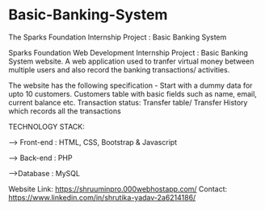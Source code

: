 # Basic-Banking-System
The Sparks Foundation Internship Project : Basic Banking System


Sparks Foundation Web Development Internship Project : Basic Banking System website. A web application used to tranfer virtual money between multiple users and also record the banking transactions/ activities.

The website has the following specification -
Start with a dummy data for upto 10 customers. Customers table with basic fields such as name, email, current balance etc. Transaction status: Transfer table/ Transfer History which records all the transactions


TECHNOLOGY STACK:

--> Front-end : HTML, CSS, Bootstrap & Javascript

--> Back-end : PHP

-->Database : MySQL

Website Link: https://shruuminpro.000webhostapp.com/
Contact: https://www.linkedin.com/in/shrutika-yadav-2a6214186/
